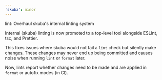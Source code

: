 ```yaml
---
'skuba': minor
---
```


lint: Overhaul skuba's internal linting system

Internal (skuba) linting is now promoted to a top-level tool alongside ESLint, tsc, and Prettier.

This fixes issues where skuba would not fail a `lint` check but silently make changes.
These changes may never end up being committed and causes noise when running `lint` or `format` later.

Now, lints report whether changes need to be made and are applied in `format` or autofix modes (in CI).
